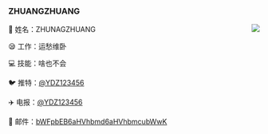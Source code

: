
### ZHUANGZHUANG

<img align="right" src="https://github-readme-stats.vercel.app/api?username=ydzydzydz&show_icons=true&icon_color=0366d6&text_color=24292e&bg_color=ffffff&hide_title=true" />

🤣 姓名：ZHUNAGZHUANG

😪 工作：运愁维卧

💻 技能：啥也不会

🐦 推特：[@YDZ123456](https://twitter.com/ydz123456)

✈️ 电报：[@YDZ123456](https://t.me/ydz123456)

📩 邮件：[bWFpbEB6aHVhbmd6aHVhbmcubWwK](mailto:mail@zhuangzhuang.ml)


